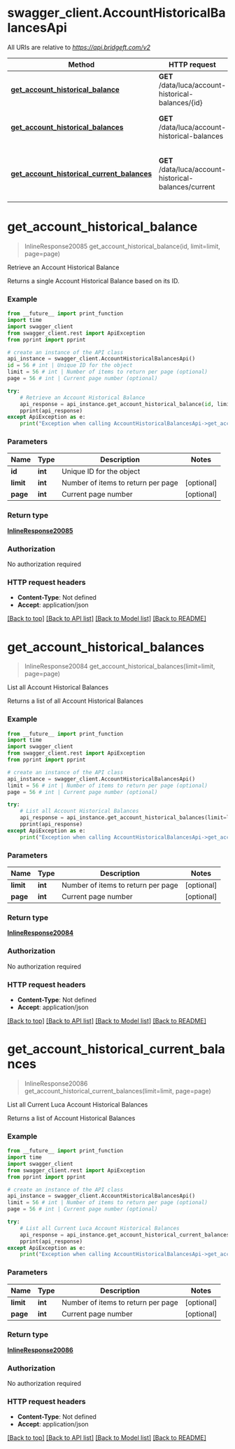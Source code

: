 # swagger_client.AccountHistoricalBalancesApi

All URIs are relative to *https://api.bridgeft.com/v2*

Method | HTTP request | Description
------------- | ------------- | -------------
[**get_account_historical_balance**](AccountHistoricalBalancesApi.md#get_account_historical_balance) | **GET** /data/luca/account-historical-balances/{id} | Retrieve an Account Historical Balance
[**get_account_historical_balances**](AccountHistoricalBalancesApi.md#get_account_historical_balances) | **GET** /data/luca/account-historical-balances | List all Account Historical Balances
[**get_account_historical_current_balances**](AccountHistoricalBalancesApi.md#get_account_historical_current_balances) | **GET** /data/luca/account-historical-balances/current | List all Current Luca Account Historical Balances

# **get_account_historical_balance**
> InlineResponse20085 get_account_historical_balance(id, limit=limit, page=page)

Retrieve an Account Historical Balance

Returns a single Account Historical Balance based on its ID.

### Example
```python
from __future__ import print_function
import time
import swagger_client
from swagger_client.rest import ApiException
from pprint import pprint

# create an instance of the API class
api_instance = swagger_client.AccountHistoricalBalancesApi()
id = 56 # int | Unique ID for the object
limit = 56 # int | Number of items to return per page (optional)
page = 56 # int | Current page number (optional)

try:
    # Retrieve an Account Historical Balance
    api_response = api_instance.get_account_historical_balance(id, limit=limit, page=page)
    pprint(api_response)
except ApiException as e:
    print("Exception when calling AccountHistoricalBalancesApi->get_account_historical_balance: %s\n" % e)
```

### Parameters

Name | Type | Description  | Notes
------------- | ------------- | ------------- | -------------
 **id** | **int**| Unique ID for the object | 
 **limit** | **int**| Number of items to return per page | [optional] 
 **page** | **int**| Current page number | [optional] 

### Return type

[**InlineResponse20085**](InlineResponse20085.md)

### Authorization

No authorization required

### HTTP request headers

 - **Content-Type**: Not defined
 - **Accept**: application/json

[[Back to top]](#) [[Back to API list]](../README.md#documentation-for-api-endpoints) [[Back to Model list]](../README.md#documentation-for-models) [[Back to README]](../README.md)

# **get_account_historical_balances**
> InlineResponse20084 get_account_historical_balances(limit=limit, page=page)

List all Account Historical Balances

Returns a list of all Account Historical Balances

### Example
```python
from __future__ import print_function
import time
import swagger_client
from swagger_client.rest import ApiException
from pprint import pprint

# create an instance of the API class
api_instance = swagger_client.AccountHistoricalBalancesApi()
limit = 56 # int | Number of items to return per page (optional)
page = 56 # int | Current page number (optional)

try:
    # List all Account Historical Balances
    api_response = api_instance.get_account_historical_balances(limit=limit, page=page)
    pprint(api_response)
except ApiException as e:
    print("Exception when calling AccountHistoricalBalancesApi->get_account_historical_balances: %s\n" % e)
```

### Parameters

Name | Type | Description  | Notes
------------- | ------------- | ------------- | -------------
 **limit** | **int**| Number of items to return per page | [optional] 
 **page** | **int**| Current page number | [optional] 

### Return type

[**InlineResponse20084**](InlineResponse20084.md)

### Authorization

No authorization required

### HTTP request headers

 - **Content-Type**: Not defined
 - **Accept**: application/json

[[Back to top]](#) [[Back to API list]](../README.md#documentation-for-api-endpoints) [[Back to Model list]](../README.md#documentation-for-models) [[Back to README]](../README.md)

# **get_account_historical_current_balances**
> InlineResponse20086 get_account_historical_current_balances(limit=limit, page=page)

List all Current Luca Account Historical Balances

Returns a list of Account Historical Balances

### Example
```python
from __future__ import print_function
import time
import swagger_client
from swagger_client.rest import ApiException
from pprint import pprint

# create an instance of the API class
api_instance = swagger_client.AccountHistoricalBalancesApi()
limit = 56 # int | Number of items to return per page (optional)
page = 56 # int | Current page number (optional)

try:
    # List all Current Luca Account Historical Balances
    api_response = api_instance.get_account_historical_current_balances(limit=limit, page=page)
    pprint(api_response)
except ApiException as e:
    print("Exception when calling AccountHistoricalBalancesApi->get_account_historical_current_balances: %s\n" % e)
```

### Parameters

Name | Type | Description  | Notes
------------- | ------------- | ------------- | -------------
 **limit** | **int**| Number of items to return per page | [optional] 
 **page** | **int**| Current page number | [optional] 

### Return type

[**InlineResponse20086**](InlineResponse20086.md)

### Authorization

No authorization required

### HTTP request headers

 - **Content-Type**: Not defined
 - **Accept**: application/json

[[Back to top]](#) [[Back to API list]](../README.md#documentation-for-api-endpoints) [[Back to Model list]](../README.md#documentation-for-models) [[Back to README]](../README.md)

